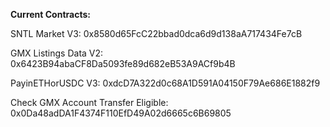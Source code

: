 **Current Contracts:**

SNTL Market V3: 0x8580d65FcC22bbad0dca6d9d138aA717434Fe7cB

GMX Listings Data V2: 0x6423B94abaCF8Da5093fe89d682eB53A9ACf9b4B

PayinETHorUSDC V3: 0xdcD7A322d0c68A1D591A04150F79Ae686E1882f9

Check GMX Account Transfer Eligible: 0x0Da48adDA1F4374F110EfD49A02d6665c6B69805
